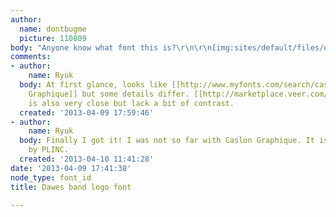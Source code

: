 ```yaml
---
author:
  name: dontbugme
  picture: 110809
body: "Anyone know what font this is?\r\n\r\n[img:sites/default/files/old-images/png-1_4223.png]"
comments:
- author:
    name: Ryuk
  body: At first glance, looks like [[http://www.myfonts.com/search/caslon+graphique|Caslon
    Graphique]] but some details differ. [[http://marketplace.veer.com/font/Cabernet-Complete-JBT0001003|Cabernet]]
    is also very close but lack a bit of contrast.
  created: '2013-04-09 17:59:46'
- author:
    name: Ryuk
  body: Finally I got it! I was not so far with Caslon Graphique. It is [[http://www.photolettering.com/a/jie1dba|Caslon]]
    by PLINC.
  created: '2013-04-10 11:41:28'
date: '2013-04-09 17:41:38'
node_type: font_id
title: Dawes band logo font

---
```

